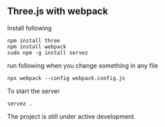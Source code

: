 ## Three.js with webpack

Install following

```
npm install three
npm install webpack
sudo npm -g install servez
```

run following when you change something in any file

```
npx webpack --config webpack.config.js

```
To start the server

```
servez .
```

The project is still under active development.
